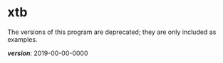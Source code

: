 # xtb

The versions of this program are deprecated;
they are only included as examples.

___version___: 2019-00-00-0000

